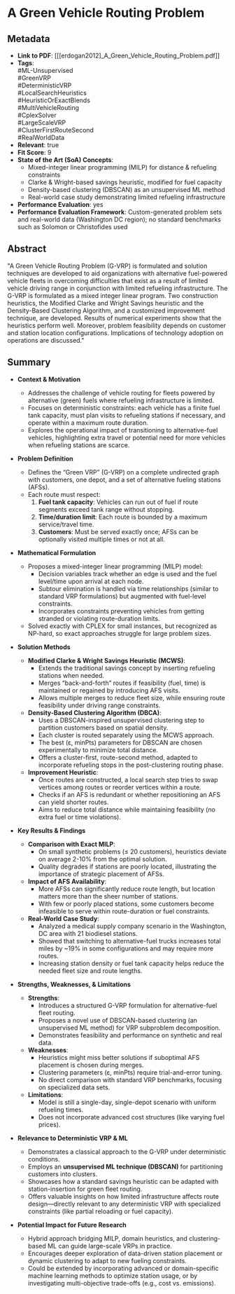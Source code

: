 # A Green Vehicle Routing Problem

## Metadata
- **Link to PDF**: [[[erdogan2012]_A_Green_Vehicle_Routing_Problem.pdf]]
- **Tags**:  
  #ML-Unsupervised  
  #GreenVRP  
  #DeterministicVRP  
  #LocalSearchHeuristics  
  #HeuristicOrExactBlends  
  #MultiVehicleRouting  
  #CplexSolver  
  #LargeScaleVRP  
  #ClusterFirstRouteSecond  
  #RealWorldData  
- **Relevant**: true  
- **Fit Score**: 9  
- **State of the Art (SoA) Concepts**:
  - Mixed-integer linear programming (MILP) for distance & refueling constraints
  - Clarke & Wright-based savings heuristic, modified for fuel capacity
  - Density-based clustering (DBSCAN) as an unsupervised ML method
  - Real-world case study demonstrating limited refueling infrastructure
- **Performance Evaluation**: yes  
- **Performance Evaluation Framework**: Custom-generated problem sets and real-world data (Washington DC region); no standard benchmarks such as Solomon or Christofides used  

## Abstract
"A Green Vehicle Routing Problem (G-VRP) is formulated and solution techniques are developed to aid organizations with alternative fuel-powered vehicle fleets in overcoming difficulties that exist as a result of limited vehicle driving range in conjunction with limited refueling infrastructure. The G-VRP is formulated as a mixed integer linear program. Two construction heuristics, the Modified Clarke and Wright Savings heuristic and the Density-Based Clustering Algorithm, and a customized improvement technique, are developed. Results of numerical experiments show that the heuristics perform well. Moreover, problem feasibility depends on customer and station location configurations. Implications of technology adoption on operations are discussed."

## Summary
- **Context & Motivation**  
  - Addresses the challenge of vehicle routing for fleets powered by alternative (green) fuels where refueling infrastructure is limited.  
  - Focuses on deterministic constraints: each vehicle has a finite fuel tank capacity, must plan visits to refueling stations if necessary, and operate within a maximum route duration.  
  - Explores the operational impact of transitioning to alternative-fuel vehicles, highlighting extra travel or potential need for more vehicles when refueling stations are scarce.

- **Problem Definition**  
  - Defines the “Green VRP” (G-VRP) on a complete undirected graph with customers, one depot, and a set of alternative fueling stations (AFSs).  
  - Each route must respect:
    1. **Fuel tank capacity**: Vehicles can run out of fuel if route segments exceed tank range without stopping.  
    2. **Time/duration limit**: Each route is bounded by a maximum service/travel time.  
    3. **Customers**: Must be served exactly once; AFSs can be optionally visited multiple times or not at all.  

- **Mathematical Formulation**  
  - Proposes a mixed-integer linear programming (MILP) model:  
    - Decision variables track whether an edge is used and the fuel level/time upon arrival at each node.  
    - Subtour elimination is handled via time relationships (similar to standard VRP formulations) but augmented with fuel-level constraints.  
    - Incorporates constraints preventing vehicles from getting stranded or violating route-duration limits.  
  - Solved exactly with CPLEX for small instances, but recognized as NP-hard, so exact approaches struggle for large problem sizes.

- **Solution Methods**  
  - **Modified Clarke & Wright Savings Heuristic (MCWS)**:  
    - Extends the traditional savings concept by inserting refueling stations when needed.  
    - Merges “back-and-forth” routes if feasibility (fuel, time) is maintained or regained by introducing AFS visits.  
    - Allows multiple merges to reduce fleet size, while ensuring route feasibility under driving range constraints.
  - **Density-Based Clustering Algorithm (DBCA)**:  
    - Uses a DBSCAN-inspired unsupervised clustering step to partition customers based on spatial density.  
    - Each cluster is routed separately using the MCWS approach.  
    - The best (ε, minPts) parameters for DBSCAN are chosen experimentally to minimize total distance.  
    - Offers a cluster-first, route-second method, adapted to incorporate refueling stops in the post-clustering routing phase.
  - **Improvement Heuristic**:  
    - Once routes are constructed, a local search step tries to swap vertices among routes or reorder vertices within a route.  
    - Checks if an AFS is redundant or whether repositioning an AFS can yield shorter routes.  
    - Aims to reduce total distance while maintaining feasibility (no extra fuel or time violations).

- **Key Results & Findings**  
  - **Comparison with Exact MILP**:  
    - On small synthetic problems (≤ 20 customers), heuristics deviate on average 2-10% from the optimal solution.  
    - Quality degrades if stations are poorly located, illustrating the importance of strategic placement of AFSs.  
  - **Impact of AFS Availability**:  
    - More AFSs can significantly reduce route length, but location matters more than the sheer number of stations.  
    - With few or poorly placed stations, some customers become infeasible to serve within route-duration or fuel constraints.  
  - **Real-World Case Study**:  
    - Analyzed a medical supply company scenario in the Washington, DC area with 21 biodiesel stations.  
    - Showed that switching to alternative-fuel trucks increases total miles by ~19% in some configurations and may require more routes.  
    - Increasing station density or fuel tank capacity helps reduce the needed fleet size and route lengths.

- **Strengths, Weaknesses, & Limitations**  
  - **Strengths**:
    - Introduces a structured G-VRP formulation for alternative-fuel fleet routing.  
    - Proposes a novel use of DBSCAN-based clustering (an unsupervised ML method) for VRP subproblem decomposition.  
    - Demonstrates feasibility and performance on synthetic and real data.  
  - **Weaknesses**:
    - Heuristics might miss better solutions if suboptimal AFS placement is chosen during merges.  
    - Clustering parameters (ε, minPts) require trial-and-error tuning.  
    - No direct comparison with standard VRP benchmarks, focusing on specialized data sets.  
  - **Limitations**:
    - Model is still a single-day, single-depot scenario with uniform refueling times.  
    - Does not incorporate advanced cost structures (like varying fuel prices).

- **Relevance to Deterministic VRP & ML**  
  - Demonstrates a classical approach to the G-VRP under deterministic conditions.  
  - Employs an **unsupervised ML technique (DBSCAN)** for partitioning customers into clusters.  
  - Showcases how a standard savings heuristic can be adapted with station-insertion for green fleet routing.  
  - Offers valuable insights on how limited infrastructure affects route design—directly relevant to any deterministic VRP with specialized constraints (like partial reloading or fuel capacity).

- **Potential Impact for Future Research**  
  - Hybrid approach bridging MILP, domain heuristics, and clustering-based ML can guide large-scale VRPs in practice.  
  - Encourages deeper exploration of data-driven station placement or dynamic clustering to adapt to new fueling constraints.  
  - Could be extended by incorporating advanced or domain-specific machine learning methods to optimize station usage, or by investigating multi-objective trade-offs (e.g., cost vs. emissions).